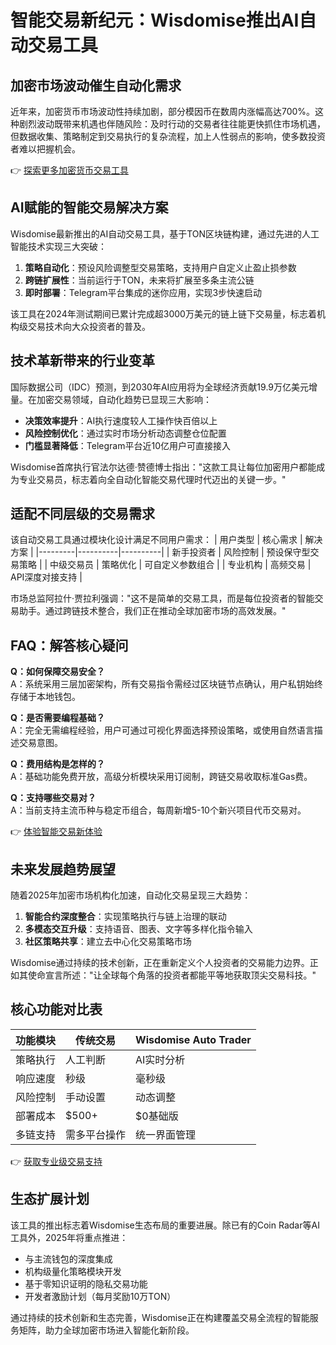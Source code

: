 # 智能交易新纪元：Wisdomise推出AI自动交易工具

## 加密市场波动催生自动化需求
近年来，加密货币市场波动性持续加剧，部分模因币在数周内涨幅高达700%。这种剧烈波动既带来机遇也伴随风险：及时行动的交易者往往能更快抓住市场机遇，但数据收集、策略制定到交易执行的复杂流程，加上人性弱点的影响，使多数投资者难以把握机会。

👉 [探索更多加密货币交易工具](https://bit.ly/okx_welcome)

## AI赋能的智能交易解决方案
Wisdomise最新推出的AI自动交易工具，基于TON区块链构建，通过先进的人工智能技术实现三大突破：
1. **策略自动化**：预设风险调整型交易策略，支持用户自定义止盈止损参数
2. **跨链扩展性**：当前运行于TON，未来将扩展至多条主流公链
3. **即时部署**：Telegram平台集成的迷你应用，实现3步快速启动

该工具在2024年测试期间已累计完成超3000万美元的链上链下交易量，标志着机构级交易技术向大众投资者的普及。

## 技术革新带来的行业变革
国际数据公司（IDC）预测，到2030年AI应用将为全球经济贡献19.9万亿美元增量。在加密交易领域，自动化趋势已显现三大影响：
- **决策效率提升**：AI执行速度较人工操作快百倍以上
- **风险控制优化**：通过实时市场分析动态调整仓位配置
- **门槛显著降低**：Telegram平台近10亿用户可直接接入

Wisdomise首席执行官法尔达德·赞德博士指出："这款工具让每位加密用户都能成为专业交易员，标志着向全自动化智能交易代理时代迈出的关键一步。"

## 适配不同层级的交易需求
该自动交易工具通过模块化设计满足不同用户需求：
| 用户类型 | 核心需求 | 解决方案 |
|---------|----------|----------|
| 新手投资者 | 风险控制 | 预设保守型交易策略 |
| 中级交易员 | 策略优化 | 可自定义参数组合 |
| 专业机构 | 高频交易 | API深度对接支持 |

市场总监阿拉什·贾拉利强调："这不是简单的交易工具，而是每位投资者的智能交易助手。通过跨链技术整合，我们正在推动全球加密市场的高效发展。"

## FAQ：解答核心疑问

**Q：如何保障交易安全？**  
A：系统采用三层加密架构，所有交易指令需经过区块链节点确认，用户私钥始终存储于本地钱包。

**Q：是否需要编程基础？**  
A：完全无需编程经验，用户可通过可视化界面选择预设策略，或使用自然语言描述交易意图。

**Q：费用结构是怎样的？**  
A：基础功能免费开放，高级分析模块采用订阅制，跨链交易收取标准Gas费。

**Q：支持哪些交易对？**  
A：当前支持主流币种与稳定币组合，每周新增5-10个新兴项目代币交易对。

👉 [体验智能交易新体验](https://bit.ly/okx_welcome)

## 未来发展趋势展望
随着2025年加密市场机构化加速，自动化交易呈现三大趋势：
1. **智能合约深度整合**：实现策略执行与链上治理的联动
2. **多模态交互升级**：支持语音、图表、文字等多样化指令输入
3. **社区策略共享**：建立去中心化交易策略市场

Wisdomise通过持续的技术创新，正在重新定义个人投资者的交易能力边界。正如其使命宣言所述："让全球每个角落的投资者都能平等地获取顶尖交易科技。"

## 核心功能对比表
| 功能模块 | 传统交易 | Wisdomise Auto Trader |
|----------|----------|------------------------|
| 策略执行 | 人工判断 | AI实时分析 |
| 响应速度 | 秒级 | 毫秒级 |
| 风险控制 | 手动设置 | 动态调整 |
| 部署成本 | $500+ | $0基础版 |
| 多链支持 | 需多平台操作 | 统一界面管理 |

👉 [获取专业级交易支持](https://bit.ly/okx_welcome)

## 生态扩展计划
该工具的推出标志着Wisdomise生态布局的重要进展。除已有的Coin Radar等AI工具外，2025年将重点推进：
- 与主流钱包的深度集成
- 机构级量化策略模块开发
- 基于零知识证明的隐私交易功能
- 开发者激励计划（每月奖励10万TON）

通过持续的技术创新和生态完善，Wisdomise正在构建覆盖交易全流程的智能服务矩阵，助力全球加密市场进入智能化新阶段。